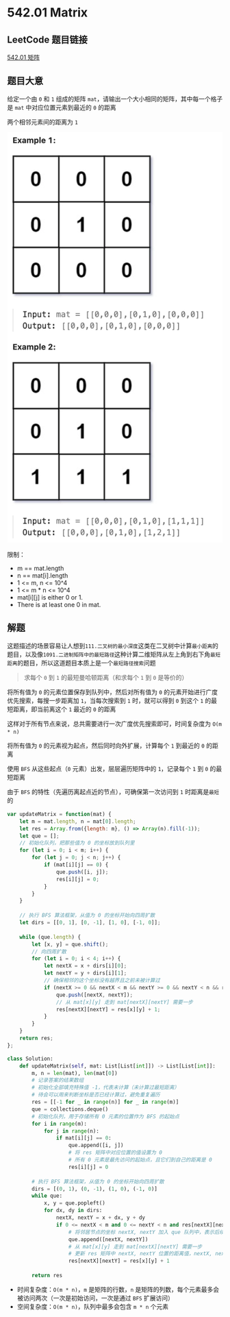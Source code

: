 # 542.01 Matrix

## LeetCode 题目链接

[542.01 矩阵](https://leetcode.cn/problems/01-matrix/)

## 题目大意

给定一个由 `0` 和 `1` 组成的矩阵 `mat`，请输出一个大小相同的矩阵，其中每一个格子是 `mat` 中对应位置元素到最近的 `0` 的距离

两个相邻元素间的距离为 `1` 

![alt text](images/example542.png)

限制：
- m == mat.length
- n == mat[i].length
- 1 <= m, n <= 10^4
- 1 <= m * n <= 10^4
- mat[i][j] is either 0 or 1.
- There is at least one 0 in mat.

## 解题

这题描述的场景容易让人想到`111.二叉树的最小深度`这类在二叉树中计算`最小距离`的题目，以及像`1091.二进制矩阵中的最短路径`这种计算二维矩阵从左上角到右下角`最短距离`的题目，所以这道题目本质上是一个`最短路径搜索`问题

> 求每个 `0` 到 `1` 的最短曼哈顿距离（和求每个 `1` 到 `0` 是等价的）

将所有值为 `0` 的元素位置保存到队列中，然后对所有值为 `0` 的元素开始进行广度优先搜索，每搜一步距离加 `1`，当每次搜索到 `1` 时，就可以得到 `0` 到这个 `1` 的最短距离，即当前离这个 `1` 最近的 `0` 的距离

这样对于所有节点来说，总共需要进行一次广度优先搜索即可，时间复杂度为 `O(m * n)`

将所有值为 `0` 的元素视为起点，然后同时向外扩展，计算每个 `1` 到最近的 `0` 的距离

使用 `BFS` 从这些起点（`0` 元素）出发，层层遍历矩阵中的 `1`，记录每个 `1` 到 `0` 的最短距离

由于 `BFS` 的特性（先遍历离起点近的节点），可确保第一次访问到 `1` 时距离是`最短`的

```js
var updateMatrix = function(mat) {
    let m = mat.length, n = mat[0].length;
    let res = Array.from({length: m}, () => Array(n).fill(-1));
    let que = [];
    // 初始化队列，把那些值为 0 的坐标放到队列里
    for (let i = 0; i < m; i++) {
        for (let j = 0; j < n; j++) {
            if (mat[i][j] == 0) {
                que.push([i, j]);
                res[i][j] = 0;
            }
        }
    }

    // 执行 BFS 算法框架，从值为 0 的坐标开始向四周扩散
    let dirs = [[0, 1], [0, -1], [1, 0], [-1, 0]];

    while (que.length) {
        let [x, y] = que.shift();
        // 向四周扩散
        for (let i = 0; i < 4; i++) {
            let nextX = x + dirs[i][0];
            let nextY = y + dirs[i][1];
            // 确保相邻的这个坐标没有越界且之前未被计算过
            if (nextX >= 0 && nextX < m && nextY >= 0 && nextY < n && res[nextX][nextY] == -1) {
                que.push([nextX, nextY]);
                // 从 mat[x][y] 走到 mat[nextX][nextY] 需要一步
                res[nextX][nextY] = res[x][y] + 1;
            }
        }
    }
    return res;
};
```
```python
class Solution:
    def updateMatrix(self, mat: List[List[int]]) -> List[List[int]]:
        m, n = len(mat), len(mat[0])
        # 记录答案的结果数组
        # 初始化全部填充特殊值 -1，代表未计算（未计算过最短距离）
        # 待会可以用来判断坐标是否已经计算过，避免重复遍历
        res = [[-1 for _ in range(n)] for _ in range(m)]
        que = collections.deque()
        # 初始化队列，用于存储所有 0 元素的位置作为 BFS 的起始点
        for i in range(m):
            for j in range(n):
                if mat[i][j] == 0:
                    que.append([i, j])
                    # 将 res 矩阵中对应位置的值设置为 0
                    # 所有 0 元素是最先访问的起始点，且它们到自己的距离是 0
                    res[i][j] = 0
        
        # 执行 BFS 算法框架，从值为 0 的坐标开始向四周扩散
        dirs = [(0, 1), (0, -1), (1, 0), (-1, 0)]
        while que:
            x, y = que.popleft()
            for dx, dy in dirs:
                nextX, nextY = x + dx, y + dy
                if 0 <= nextX < m and 0 <= nextY < n and res[nextX][nextY] == -1:
                    # 将邻居节点的坐标 nextX, nextY 加入 que 队列中，表示后续要继续处理这个位置
                    que.append([nextX, nextY])
                    # 从 mat[x][y] 走到 mat[nextX][nextY] 需要一步
                    # 更新 res 矩阵中 nextX, nextY 位置的距离值，nextX, nextY 是从 x, y 扩展过来的，它们之间的距离增加了 1
                    res[nextX][nextY] = res[x][y] + 1
        
        return res
```

- 时间复杂度：`O(m * n)`，`m` 是矩阵的行数，`n` 是矩阵的列数，每个元素最多会被访问两次（一次是初始访问，一次是通过 `BFS` 扩展访问）
- 空间复杂度：`O(m * n)`，队列中最多会包含 `m * n` 个元素